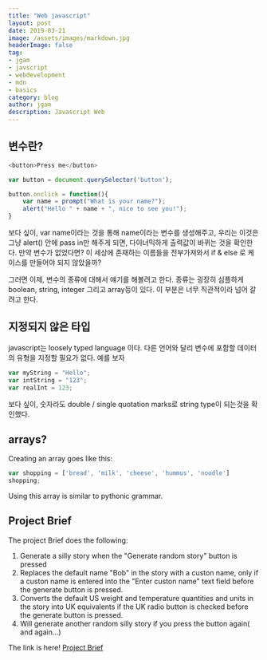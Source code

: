 ```yaml
---
title: "Web javascript"
layout: post
date: 2019-03-21
image: /assets/images/markdown.jpg
headerImage: false
tag:
- jgam
- javscript
- webdevelopment
- mdn
- basics
category: blog
author: jgam
description: Javascript Web
---
```


## 변수란?

```javascript
<button>Press me</button>

var button = document.querySelector('button');

button.onclick = function(){
    var name = prompt("What is your name?");
    alert("Hello " + name + ", nice to see you!");
}
```

보다 싶이, var name이라는 것을 통해 name이라는 변수를 생성해주고, 우리는 이것은 그냥 alert() 안에 pass in만 해주게 되면, 다이너믹하게 출력값이 바뀌는 것을 확인한다. 만약 변수가 없었다면? 이 세상에 존재하는 이름들을 전부가져와서 if & else 로 케이스를 만들어야 되지 않았을까?

그러면 이제, 변수의 종류에 대해서 얘기를 해볼려고 한다. 종류는 굉장히 심플하게 boolean, string, integer 그리고 array등이 있다. 이 부분은 너무 직관적이라 넘어 갈려고 한다.

## 지정되지 않은 타입

javascript는 loosely typed language 이다. 다른 언어와 달리 변수에 포함할 데이터의 유형을 지정할 필요가 없다. 예를 보자

```javascript
var myString = "Hello";
var intString = "123";
var realInt = 123;
```

보다 싶이, 숫자라도 double / single quotation marks로 string type이 되는것을 확인했다.

## arrays?

Creating an array goes like this:

```javascript
var shopping = ['bread', 'milk', 'cheese', 'hummus', 'noodle']
shopping;
```

Using this array is similar to pythonic grammar.

## Project Brief

The project Brief does the following:

1. Generate a silly story when the "Generate random story" button is pressed
2. Replaces the default name "Bob" in the story with a custon name, only if a custon name is entered into the "Enter custon name" text field before the generate button is pressed.
3. Converts the default US weight and temperature quantities and units in the story into UK equivalents if the UK radio button is checked before the generate button is pressed.
4. Will generate another random silly story if you press the button again( and again...)

The link is here!
[Project Brief](https://github.com/jgam/EloquentJavascript/)